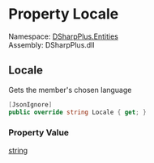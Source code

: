 # Property Locale

Namespace: [DSharpPlus.Entities](DSharpPlus.Entities.md)  
Assembly: DSharpPlus.dll

## <a id="DSharpPlus_Entities_DiscordMember_Locale"></a>Locale

Gets the member's chosen language

```csharp
[JsonIgnore]
public override string Locale { get; }
```

### Property Value

[string](https://learn.microsoft.com/dotnet/api/system.string)

